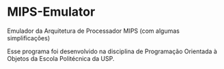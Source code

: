 # MIPS-Emulator

Emulador da Arquitetura de Processador MIPS (com algumas simplificações)

Esse programa foi desenvolvido na disciplina de Programação Orientada à Objetos da Escola Politécnica da USP.
